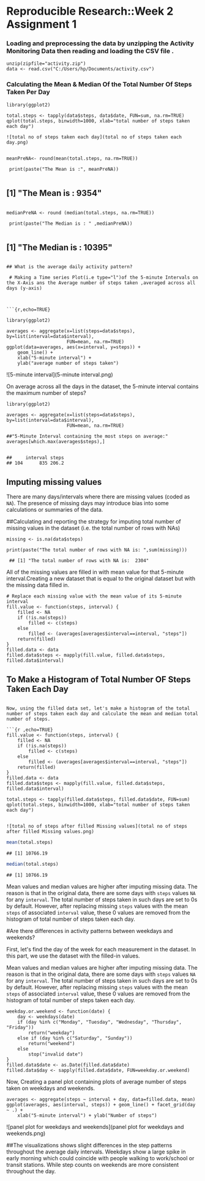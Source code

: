 # Reproducible Research::Week 2 Assignment 1


### Loading and preprocessing the data by unzipping the Activity Monitoring Data then reading and loading the CSV file .


```{r loaddata ,echo=TRUE}
unzip(zipfile="activity.zip")
data <- read.csv("C:/Users/hp/Documents/activity.csv")
```


### Calculating the Mean & Median Of the Total Number Of Steps Taken Per Day 



```{r ,echo=TRUE}
library(ggplot2)

total.steps <- tapply(data$steps, data$date, FUN=sum, na.rm=TRUE)
qplot(total.steps, binwidth=1000, xlab="total number of steps taken each day")

![total no of steps taken each day](total no of steps taken each day.png) 


meanPreNA<- round(mean(total.steps, na.rm=TRUE))

 print(paste("The Mean is :", meanPreNA))
 
```
##  [1] "The Mean is : 9354"
```

medianPreNA <- round (median(total.steps, na.rm=TRUE))

 print(paste("The Median is : " ,medianPreNA))


```
## [1] "The Median is :  10395"

```

## What is the average daily activity pattern?

 # Making a Time series Plot(i.e type="l")of the 5-minute Intervals on the X-Axis ans the Average number of steps taken ,averaged across all days (y-axis)



```{r,echo=TRUE}

library(ggplot2)

averages <- aggregate(x=list(steps=data$steps), by=list(interval=data$interval),
                      FUN=mean, na.rm=TRUE)
ggplot(data=averages, aes(x=interval, y=steps)) +
    geom_line() +
    xlab("5-minute interval") +
    ylab("average number of steps taken")
```


![5-minute interval](5-minute interval.png) 


On average across all the days in the dataset, the 5-minute interval contains
the maximum number of steps?

```{r ,echo=TRUE}
library(ggplot2)

averages <- aggregate(x=list(steps=data$steps), by=list(interval=data$interval),
                      FUN=mean, na.rm=TRUE)

##"5-Minute Interval containing the most steps on average:"
averages[which.max(averages$steps),]
  
```

```
##     interval steps
## 104      835 206.2
```


## Imputing missing values
There are many days/intervals where there are missing values (coded as `NA`). The presence of missing days may introduce bias into some calculations or summaries of the data.

  ##Calculating and reporting the  strategy for imputing total number of missing values in the dataset (i.e. the total number of rows with NAs)
  

```{r how_many_missing, echo=TRUE}
missing <- is.na(data$steps)

print(paste("The total number of rows with NA is: ",sum(missing)))

```
```
 ## [1] "The total number of rows with NA is:  2304"
```


All of the missing values are filled in with mean value for that 5-minute interval.Creating a new dataset that is equal to the original dataset but with the missing data filled in.

```{r ,echo=TRUE}
# Replace each missing value with the mean value of its 5-minute interval
fill.value <- function(steps, interval) {
    filled <- NA
    if (!is.na(steps))
        filled <- c(steps)
    else
        filled <- (averages[averages$interval==interval, "steps"])
    return(filled)
}
filled.data <- data
filled.data$steps <- mapply(fill.value, filled.data$steps, filled.data$interval)
```

## To Make a Histogram of Total Number OF Steps Taken Each Day

```

Now, using the filled data set, let's make a histogram of the total number of steps taken each day and calculate the mean and median total number of steps.

```{r ,echo=TRUE}
fill.value <- function(steps, interval) {
    filled <- NA
    if (!is.na(steps))
        filled <- c(steps)
    else
        filled <- (averages[averages$interval==interval, "steps"])
    return(filled)
}
filled.data <- data
filled.data$steps <- mapply(fill.value, filled.data$steps, filled.data$interval)

total.steps <- tapply(filled.data$steps, filled.data$date, FUN=sum)
qplot(total.steps, binwidth=1000, xlab="total number of steps taken each day")


![total no of steps after filled Missing values](total no of steps after filled Missing values.png) 

```
```r
mean(total.steps)
```

```
## [1] 10766.19
```

```r
median(total.steps)
```

```
## [1] 10766.19
```
Mean values and median values are higher after imputing missing data. The reason is that in the original data, there are some days with `steps` values `NA` 
for any `interval`. The total number of steps taken in such days are set to 0s
by default. However, after replacing missing `steps` values with the mean `steps`
of associated `interval` value, these 0 values are removed from the histogram
of total number of steps taken each day.

#Are there differences in activity patterns between weekdays and weekends?

First, let's find the day of the week for each measurement in the dataset. In
this part, we use the dataset with the filled-in values.

  Mean values and median values are higher after imputing missing data. The reason is that in the original data, there are some days with `steps` values `NA` 
for any `interval`. The total number of steps taken in such days are set to 0s
by default.
    However, after replacing missing `steps` values with the mean `steps`
of associated `interval` value, these 0 values are removed from the histogram
of total number of steps taken each day.



```{r ,echo=TRUE}
weekday.or.weekend <- function(date) {
    day <- weekdays(date)
    if (day %in% c("Monday", "Tuesday", "Wednesday", "Thursday", "Friday"))
        return("weekday")
    else if (day %in% c("Saturday", "Sunday"))
        return("weekend")
    else
        stop("invalid date")
}
filled.data$date <- as.Date(filled.data$date)
filled.data$day <- sapply(filled.data$date, FUN=weekday.or.weekend)
```


Now, Creating a  panel plot containing plots of average number of steps taken
on weekdays and weekends.


```{r ,echo=TRUE}
averages <- aggregate(steps ~ interval + day, data=filled.data, mean)
ggplot(averages, aes(interval, steps)) + geom_line() + facet_grid(day ~ .) +
    xlab("5-minute interval") + ylab("Number of steps")
```




![panel plot for weekdays and weekends](panel plot for weekdays and weekends.png)




##The visualizations shows slight differences in the step patterns throughout the average daily intervals. Weekdays show a large spike in early morning which could coincide with people walking to work/school or transit stations. While step counts on weekends are more consistent throughout the day.
